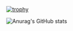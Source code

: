 [![trophy](https://github-profile-trophy.vercel.app/?username=RiGun-k&theme=onedark)](https://github.com/RiGun-K/github-profile-trophy)

![Anurag's GitHub stats](https://github-readme-stats.vercel.app/api?username=RiGun-K&show_icons=true&theme=tokyonight)
